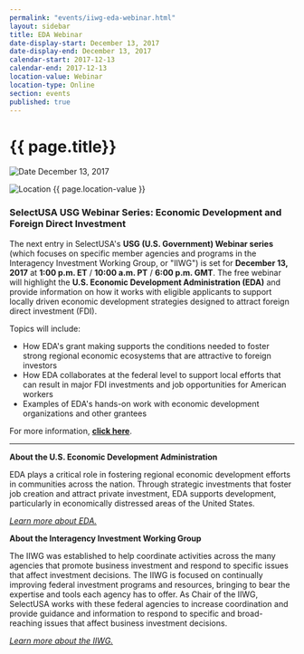 ```yaml
---
permalink: "events/iiwg-eda-webinar.html"
layout: sidebar
title: EDA Webinar
date-display-start: December 13, 2017
date-display-end: December 13, 2017
calendar-start: 2017-12-13
calendar-end: 2017-12-13
location-value: Webinar
location-type: Online
section: events
published: true
---
```


# {{ page.title}}

![Date](https://google.github.io/material-design-icons/action/svg/design/ic_event_24px.svg "Date") December 13, 2017

![Location](http://google.github.io/material-design-icons/social/svg/design/ic_location_city_24px.svg "Location") {{ page.location-value }}

### SelectUSA USG Webinar Series: Economic Development and Foreign Direct Investment

The next entry in SelectUSA's **USG (U.S. Government) Webinar series** (which focuses on specific member agencies and programs in the Interagency Investment Working Group, or "IIWG") is set for **December 13, 2017** at **1:00 p.m. ET** / **10:00 a.m. PT** / **6:00 p.m. GMT**. The free webinar will highlight the **U.S. Economic Development Administration (EDA)** and provide information on how it works with eligible applicants to support locally driven economic development strategies designed to attract foreign direct investment (FDI).

Topics will include:

* How EDA's grant making supports the conditions needed to foster strong regional economic ecosystems that are attractive to foreign investors
* How EDA collaborates at the federal level to support local efforts that can result in major FDI investments and job opportunities for American workers
* Examples of EDA's hands-on work with economic development organizations and other grantees

For more information, **[click here](https://go.usa.gov/xn9td)**.

---

**About the U.S. Economic Development Administration**

EDA plays a critical role in fostering regional economic development efforts in communities across the nation. Through strategic investments that foster job creation and attract private investment, EDA supports development, particularly in economically distressed areas of the United States.  

_[Learn more about EDA.](https://www.selectusa.gov/iiwg-doc-eda)_


**About the Interagency Investment Working Group**

The IIWG was established to help coordinate activities across the many agencies that promote business investment and respond to specific issues that affect investment decisions. The IIWG is focused on continually improving federal investment programs and resources, bringing to bear the expertise and tools each agency has to offer. As Chair of the IIWG, SelectUSA works with these federal agencies to increase coordination and provide guidance and information to respond to specific and broad-reaching issues that affect business investment decisions.

_[Learn more about the IIWG.](https://www.selectusa.gov/iiwg)_
